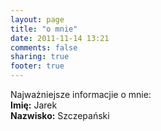 ```yaml
---
layout: page
title: "o mnie"
date: 2011-11-14 13:21
comments: false
sharing: true
footer: true
---
```

Najważniejsze informacjie o mnie:  
**Imię:** Jarek  
**Nazwisko:** Szczepański  

